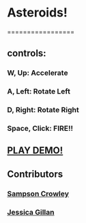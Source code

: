 # Asteroids!
=================
## controls:

### W, Up: Accelerate

### A, Left: Rotate Left

### D, Right: Rotate Right

### Space, Click: FIRE!!

## [PLAY DEMO!](https://htmlpreview.github.io/?https://github.com/SampsonCrowley/asteroids/blob/master/index.html)


## Contributors

### [Sampson Crowley](https://github.com/SampsonCrowley)

### [Jessica Gillan](https://github.com/JessicaGillan)
